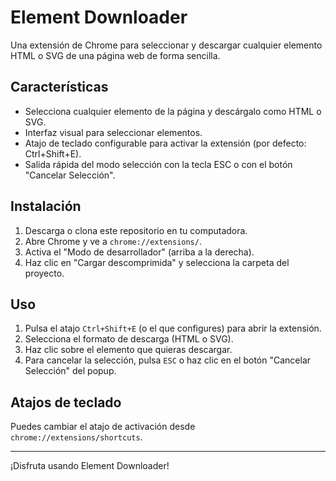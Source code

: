 # Element Downloader

Una extensión de Chrome para seleccionar y descargar cualquier elemento HTML o SVG de una página web de forma sencilla.

## Características
- Selecciona cualquier elemento de la página y descárgalo como HTML o SVG.
- Interfaz visual para seleccionar elementos.
- Atajo de teclado configurable para activar la extensión (por defecto: Ctrl+Shift+E).
- Salida rápida del modo selección con la tecla ESC o con el botón "Cancelar Selección".

## Instalación
1. Descarga o clona este repositorio en tu computadora.
2. Abre Chrome y ve a `chrome://extensions/`.
3. Activa el "Modo de desarrollador" (arriba a la derecha).
4. Haz clic en "Cargar descomprimida" y selecciona la carpeta del proyecto.

## Uso
1. Pulsa el atajo `Ctrl+Shift+E` (o el que configures) para abrir la extensión.
2. Selecciona el formato de descarga (HTML o SVG).
3. Haz clic sobre el elemento que quieras descargar.
4. Para cancelar la selección, pulsa `ESC` o haz clic en el botón "Cancelar Selección" del popup.


## Atajos de teclado
Puedes cambiar el atajo de activación desde `chrome://extensions/shortcuts`.

---
¡Disfruta usando Element Downloader!

